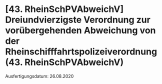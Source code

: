 # [43. RheinSchPVAbweichV] Dreiundvierzigste Verordnung zur vorübergehenden Abweichung von der Rheinschifffahrtspolizeiverordnung  (43. RheinSchPVAbweichV)

Ausfertigungsdatum: 26.08.2020

 
